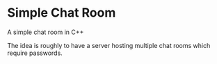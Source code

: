 # Simple Chat Room
A simple chat room in C++

The idea is roughly to have a server hosting multiple chat rooms which require passwords.
